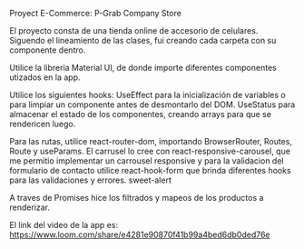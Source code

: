 Proyect E-Commerce: P-Grab Company Store

El proyecto consta de una tienda online de accesorio de celulares. Siguendo el lineamiento de las clases, fui creando cada carpeta con su componente dentro.

Utilice la libreria Material UI, de donde importe diferentes componentes utizados en la app.

Utilice los siguientes hooks:
UseEffect para la inicialización de variables o para limpiar un componente antes de desmontarlo del DOM.
UseStatus para almacenar el estado de los componentes, creando arrays para que se rendericen luego.

Para las rutas, utilice react-router-dom, importando BrowserRouter, Routes, Route y useParams.
El carrusel lo cree con react-responsive-carousel, que me permitio implementar un carrousel responsive y para la validacion del formulario de contacto utilice react-hook-form que brinda diferentes hooks para las validaciones y errores.
sweet-alert

A traves de Promises hice los filtrados y mapeos de los productos a renderizar.

El link del video de la app es: https://www.loom.com/share/e4281e90870f41b99a4bed6db0ded76e

<!-- This is a project for the React.js training I'm taking in Coderhouse : https://www.coderhouse.com/ The purpose of the training is to apply the previously acquired knowledge of HTML, CSS, SASS, Vanilla JS, plus the concepts learned in this React.js training, to build the Front End of an eCommerce store.

Required dependancies to be installed
You will need node.js installed locally to be able to install further dependancies. You can download node.js for your OS from this website: https://nodejs.org/en/

Then you will need to create a react app by running npx create-react-app your-directory. your-directory is the directory (or folder, if you speak Windows, lol) where your react app will run

To get your app to run locally and get a preview of the app in your browser, first place yourself in your app directory cd your-directory and then run npm start

After a while, a browser window should open up, on the url http://localhost:3000, showing the react logo rotating smoothly. For network access to your local app, other hosts in the network might browse to http://192.168.0.137:3000

This project uses react-router-dom for link routing. You need to install this dependancy by typing npm install react-router-dom

This project uses Material UI component library. To install this library, type npm install @mui/material @emotion/react @emotion/styled. You will also need one additional package.json dependancy for the icons: npm install @mui/icons-material.

A .gif file showing the navegability of the site has been added to the root directory of this project /Juan-Paradeda-eCommerce.gif -->
